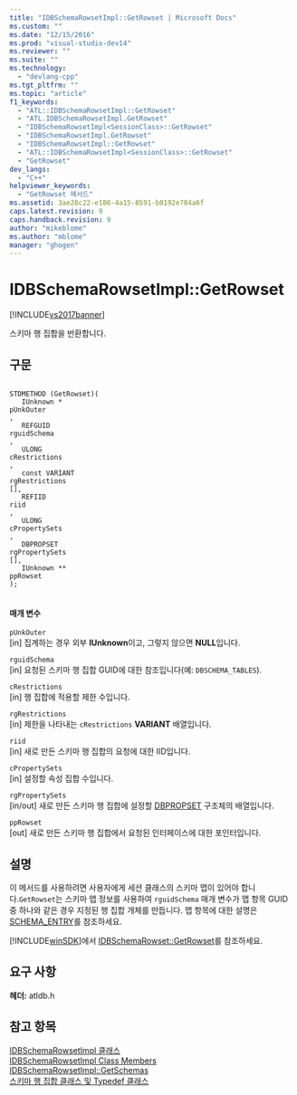 ```yaml
---
title: "IDBSchemaRowsetImpl::GetRowset | Microsoft Docs"
ms.custom: ""
ms.date: "12/15/2016"
ms.prod: "visual-studio-dev14"
ms.reviewer: ""
ms.suite: ""
ms.technology: 
  - "devlang-cpp"
ms.tgt_pltfrm: ""
ms.topic: "article"
f1_keywords: 
  - "ATL::IDBSchemaRowsetImpl::GetRowset"
  - "ATL.IDBSchemaRowsetImpl.GetRowset"
  - "IDBSchemaRowsetImpl<SessionClass>::GetRowset"
  - "IDBSchemaRowsetImpl.GetRowset"
  - "IDBSchemaRowsetImpl::GetRowset"
  - "ATL::IDBSchemaRowsetImpl<SessionClass>::GetRowset"
  - "GetRowset"
dev_langs: 
  - "C++"
helpviewer_keywords: 
  - "GetRowset 메서드"
ms.assetid: 3ae28c22-e186-4a15-8591-b0192e784a6f
caps.latest.revision: 9
caps.handback.revision: 9
author: "mikeblome"
ms.author: "mblome"
manager: "ghogen"
---
```

# IDBSchemaRowsetImpl::GetRowset
[!INCLUDE[vs2017banner](../../assembler/inline/includes/vs2017banner.md)]

스키마 행 집합을 반환합니다.  
  
## 구문  
  
```  
  
STDMETHOD (GetRowset)(  
   IUnknown *  
pUnkOuter  
,  
   REFGUID   
rguidSchema  
,  
   ULONG   
cRestrictions  
,  
   const VARIANT   
rgRestrictions  
[],  
   REFIID   
riid  
,  
   ULONG   
cPropertySets  
,  
   DBPROPSET   
rgPropertySets  
[],  
   IUnknown **  
ppRowset  
);  
  
```  
  
#### 매개 변수  
 `pUnkOuter`  
 \[in\] 집계하는 경우 외부 **IUnknown**이고, 그렇지 않으면 **NULL**입니다.  
  
 `rguidSchema`  
 \[in\] 요청된 스키마 행 집합 GUID에 대한 참조입니다\(예: `DBSCHEMA_TABLES`\).  
  
 `cRestrictions`  
 \[in\] 행 집합에 적용할 제한 수입니다.  
  
 `rgRestrictions`  
 \[in\] 제한을 나타내는 `cRestrictions` **VARIANT** 배열입니다.  
  
 `riid`  
 \[in\] 새로 만든 스키마 행 집합의 요청에 대한 IID입니다.  
  
 `cPropertySets`  
 \[in\] 설정할 속성 집합 수입니다.  
  
 `rgPropertySets`  
 \[in\/out\] 새로 만든 스키마 행 집합에 설정할 [DBPROPSET](https://msdn.microsoft.com/en-us/library/ms714367.aspx) 구조체의 배열입니다.  
  
 `ppRowset`  
 \[out\] 새로 만든 스키마 행 집합에서 요청된 인터페이스에 대한 포인터입니다.  
  
## 설명  
 이 메서드를 사용하려면 사용자에게 세션 클래스의 스키마 맵이 있어야 합니다.`GetRowset`는 스키마 맵 정보를 사용하여 `rguidSchema` 매개 변수가 맵 항목 GUID 중 하나와 같은 경우 지정된 행 집합 개체를 만듭니다. 맵 항목에 대한 설명은 [SCHEMA\_ENTRY](../../data/oledb/schema-entry.md)를 참조하세요.  
  
 [!INCLUDE[winSDK](../../atl/includes/winsdk_md.md)]에서 [IDBSchemaRowset::GetRowset](https://msdn.microsoft.com/en-us/library/ms722634.aspx)를 참조하세요.  
  
## 요구 사항  
 **헤더:** atldb.h  
  
## 참고 항목  
 [IDBSchemaRowsetImpl 클래스](../../data/oledb/idbschemarowsetimpl-class.md)   
 [IDBSchemaRowsetImpl Class Members](http://msdn.microsoft.com/ko-kr/e74f6f82-541c-42e7-b4c6-e2d4656a0649)   
 [IDBSchemaRowsetImpl::GetSchemas](../../data/oledb/idbschemarowsetimpl-getschemas.md)   
 [스키마 행 집합 클래스 및 Typedef 클래스](../../data/oledb/schema-rowset-classes-and-typedef-classes.md)